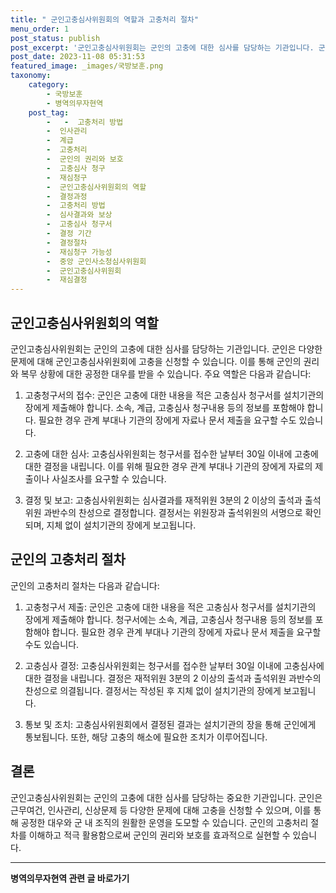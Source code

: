 ```yaml
---
title: " 군인고충심사위원회의 역할과 고충처리 절차"
menu_order: 1
post_status: publish
post_excerpt: '군인고충심사위원회는 군인의 고충에 대한 심사를 담당하는 기관입니다. 군인은 다양한 문제에 대해 군인고충심사위원회에 고충을 신청할 수 있습니다. 이를 통해 군인의 권리와 복무 상황에 대한 공정한 대우를 받을 수 있습니다. 주요 역할은 다음과 같습니다 '
post_date: 2023-11-08 05:31:53
featured_image: _images/국방보훈.png
taxonomy:
    category:
        - 국방보훈
        - 병역의무자현역
    post_tag:
        -   -  고충처리 방법
        -  인사관리
        -  계급
        -  고충처리
        -  군인의 권리와 보호
        -  고충심사 청구
        -  재심청구
        -  군인고충심사위원회의 역할
        -  결정과정
        -  고충처리 방법
        -  심사결과와 보상
        -  고충심사 청구서
        -  결정 기간
        -  결정절차
        -  재심청구 가능성
        -  중앙 군인사소청심사위원회
        -  군인고충심사위원회
        -  재심결정
---
```




##   군인고충심사위원회의 역할

군인고충심사위원회는 군인의 고충에 대한 심사를 담당하는 기관입니다. 군인은 다양한 문제에 대해 군인고충심사위원회에 고충을 신청할 수 있습니다. 이를 통해 군인의 권리와 복무 상황에 대한 공정한 대우를 받을 수 있습니다. 주요 역할은 다음과 같습니다:

1. 고충청구서의 접수: 군인은 고충에 대한 내용을 적은 고충심사 청구서를 설치기관의 장에게 제출해야 합니다. 소속, 계급, 고충심사 청구내용 등의 정보를 포함해야 합니다. 필요한 경우 관계 부대나 기관의 장에게 자료나 문서 제출을 요구할 수도 있습니다.

2. 고충에 대한 심사: 고충심사위원회는 청구서를 접수한 날부터 30일 이내에 고충에 대한 결정을 내립니다. 이를 위해 필요한 경우 관계 부대나 기관의 장에게 자료의 제출이나 사실조사를 요구할 수 있습니다.

3. 결정 및 보고: 고충심사위원회는 심사결과를 재적위원 3분의 2 이상의 출석과 출석위원 과반수의 찬성으로 결정합니다. 결정서는 위원장과 출석위원의 서명으로 확인되며, 지체 없이 설치기관의 장에게 보고됩니다.

##   군인의 고충처리 절차

군인의 고충처리 절차는 다음과 같습니다:

1. 고충청구서 제출: 군인은 고충에 대한 내용을 적은 고충심사 청구서를 설치기관의 장에게 제출해야 합니다. 청구서에는 소속, 계급, 고충심사 청구내용 등의 정보를 포함해야 합니다. 필요한 경우 관계 부대나 기관의 장에게 자료나 문서 제출을 요구할 수도 있습니다.

2. 고충심사 결정: 고충심사위원회는 청구서를 접수한 날부터 30일 이내에 고충심사에 대한 결정을 내립니다. 결정은 재적위원 3분의 2 이상의 출석과 출석위원 과반수의 찬성으로 의결됩니다. 결정서는 작성된 후 지체 없이 설치기관의 장에게 보고됩니다.

3. 통보 및 조치: 고충심사위원회에서 결정된 결과는 설치기관의 장을 통해 군인에게 통보됩니다. 또한, 해당 고충의 해소에 필요한 조치가 이루어집니다.

## 결론

군인고충심사위원회는 군인의 고충에 대한 심사를 담당하는 중요한 기관입니다. 군인은 근무여건, 인사관리, 신상문제 등 다양한 문제에 대해 고충을 신청할 수 있으며, 이를 통해 공정한 대우와 군 내 조직의 원활한 운영을 도모할 수 있습니다. 군인의 고충처리 절차를 이해하고 적극 활용함으로써 군인의 권리와 보호를 효과적으로 실현할 수 있습니다.
<!-- wp:separator -->
<hr class="wp-block-separator has-alpha-channel-opacity"/>
<!-- /wp:separator -->

<!-- wp:group {"backgroundColor":"base","layout":{"type":"constrained"}} -->
<div class="wp-block-group has-base-background-color has-background"><!-- wp:paragraph {"align":"center","fontSize":"medium"} -->
<p class="has-text-align-center has-large-font-size"><strong>병역의무자현역 관련 글 바로가기</strong></p>
<!-- /wp:paragraph -->


<!-- wp:latest-posts
{"categories":[{"id":9912,"count":19,"description":"","link":"https://uknowlaw.com/category/%eb%b3%91%ec%97%ad%ec%9d%98%eb%ac%b4%ec%9e%90%ed%98%84%ec%97%ad/","name":"병역의무자현역","slug":"병역의무자현역","taxonomy":"category","parent":0,"meta":[],"_links":{"self":[{"href":"https://uknowlaw.com/wp-json/wp/v2/categories/9912"}],"collection":[{"href":"https://uknowlaw.com/wp-json/wp/v2/categories"}],"about":[{"href":"https://uknowlaw.com/wp-json/wp/v2/taxonomies/category"}],"wp:post_type":[{"href":"https://uknowlaw.com/wp-json/wp/v2/posts?categories=9912"}],"curies":[{"name":"wp","href":"https://api.w.org/{rel}","templated":true}]}}]} /--></div>
<!-- /wp:group -->